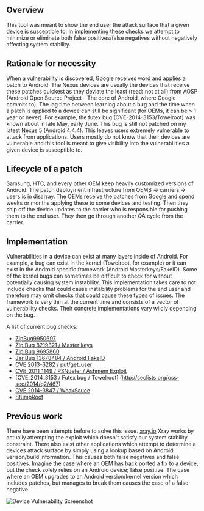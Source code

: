 ## Overview
This tool was meant to show the end user the attack surface that a given device is susceptible to.  In implementing these checks we attempt to minimize or eliminate both false positives/false negatives without negatively affecting system stability.

## Rationale for necessity
When a vulnerability is discovered, Google receives word and applies a patch to Android.  The Nexus devices are usually the devices that receive these patches quickest as they deviate the least (read: not at all) from AOSP (Android Open Source Project - The core of Android, where Google commits to).  The lag time between learning about a bug and the time when a patch is applied to a device can still be significant (for OEMs, it can be > 1 year or never).  For example, the futex bug (CVE-2014-3153/Towelroot) was known about in late May, early June.  This bug is still not patched on my latest Nexus 5 (Android 4.4.4).  This leaves users extremely vulnerable to attack from applications.  Users mostly do not know that their devices are vulnerable and this tool is meant to give visibility into the vulnerabilities a given device is susceptible to.

## Lifecycle of a patch
Samsung, HTC, and every other OEM keep heavily customized versions of Android.  The patch deployment infrastructure from OEMS -> carriers -> users is in disarray.  The OEMs receive the patches from Google and spend weeks or months applying these to some devices and testing. Then they ship off the device updates to the carrier who is responsible for pushing them to the end user.  They then go through another QA cycle from the carrier.

## Implementation
Vulnerabilities in a device can exist at many layers inside of Android. For example, a bug can exist in the kernel (Towelroot, for example) or it can exist in the Android specific framework (Android Masterkeys/FakeID).  Some of the kernel bugs can sometimes be difficult to check for without potentially causing system instability.  This implementation takes care to not include checks that could cause instability problems for the end user and therefore may omit checks that could cause these types of issues.  The framework is very thin at the current time and consists of a vector of vulnerability checks.  Their concrete implementations vary wildly depending on the bug.


A list of current bug checks:
  - [ZipBug9950697](https://github.com/Fuzion24/AndroidZipArbitrage#android-bug-9950697)
  - [Zip Bug 8219321  / Master keys](https://github.com/Fuzion24/AndroidZipArbitrage#android-bug-8219321-aka-android-master-keys)
  - [Zip Bug 9695860](https://github.com/Fuzion24/AndroidZipArbitrage#android-bug-9695860)
  - [Jar Bug 13678484 / Android FakeID](https://bluebox.com/technical/android-fake-id-vulnerability/)
  - [CVE 2013-6282 / put/get_user](https://www.codeaurora.org/projects/security-advisories/missing-access-checks-putusergetuser-kernel-api-cve-2013-6282)
  - [CVE_2011_1149 / PSNueter / Ashmem Exploit](http://www.cvedetails.com/cve/CVE-2011-1149/)
  - [CVE_2014_3153 / Futex bug / Towelroot] (http://seclists.org/oss-sec/2014/q2/467)
  - [CVE 2014-3847 / WeakSauce](http://forum.xda-developers.com/showthread.php?t=2699089)
  - [StumpRoot](http://forum.xda-developers.com/lg-g3/orig-development/root-stump-root-lg-g3-sprint-verizon-t2850906)

## Previous work
There have been attempts before to solve this issue. [xray.io](http://www.xray.io/)  Xray works by actually attempting the exploit which doesn't satisfy our system stability constraint. There also exist other applications which attempt to determine a devices attack surface by simply using a lookup based on Android verison/build information.  This causes both false negatives and false positives.  Imagine the case where an OEM has back ported a fix to a device, but the check solely relies on an Android device; false positive.  The case where an OEM upgrades to an Android version/kernel version which includes patches, but manages to break them causes the case of a false negative.

![Device Vulnerability Screenshot](https://s3.amazonaws.com/uploads.hipchat.com/35420/441986/AGJyguc3mGKafbY/Screenshot_2014-08-04-11-08-42.png)
